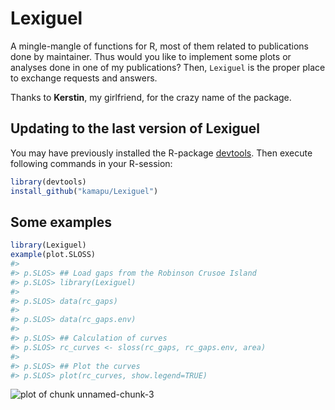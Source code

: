 
<!-- README.md is generated from README.Rmd. Please edit that file -->



# Lexiguel
A mingle-mangle of functions for R, most of them related to publications done by
maintainer.
Thus would you like to implement some plots or analyses done in one of my
publications?
Then, `Lexiguel` is the proper place to exchange requests and answers.

Thanks to **Kerstin**, my girlfriend, for the crazy name of the package.


## Updating to the last version of Lexiguel
You may have previously installed the R-package
[devtools](https://github.com/hadley/devtools).
Then execute following commands in your R-session:


```r
library(devtools)
install_github("kamapu/Lexiguel")
```

## Some examples


```r
library(Lexiguel)
example(plot.SLOSS)
#> 
#> p.SLOS> ## Load gaps from the Robinson Crusoe Island
#> p.SLOS> library(Lexiguel)
#> 
#> p.SLOS> data(rc_gaps)
#> 
#> p.SLOS> data(rc_gaps.env)
#> 
#> p.SLOS> ## Calculation of curves
#> p.SLOS> rc_curves <- sloss(rc_gaps, rc_gaps.env, area)
#> 
#> p.SLOS> ## Plot the curves
#> p.SLOS> plot(rc_curves, show.legend=TRUE)
```

![plot of chunk unnamed-chunk-3](README-unnamed-chunk-3-1.png)




